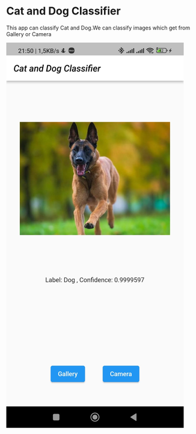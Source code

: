 # Cat and Dog Classifier

This app can classify Cat and Dog.We can classify images which get from Gallery or Camera

<img src="statics/app.jpg" >
